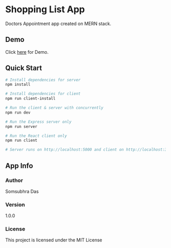 # Shopping List App

Doctors Appointment app created on MERN stack.

## Demo

Click [here](https://doctors-appointment.herokuapp.com/) for Demo.

## Quick Start

```bash
# Install dependencies for server
npm install

# Install dependencies for client
npm run client-install

# Run the client & server with concurrently
npm run dev

# Run the Express server only
npm run server

# Run the React client only
npm run client

# Server runs on http://localhost:5000 and client on http://localhost:3000
```

## App Info

### Author

Somsubhra Das

### Version

1.0.0

### License

This project is licensed under the MIT License
